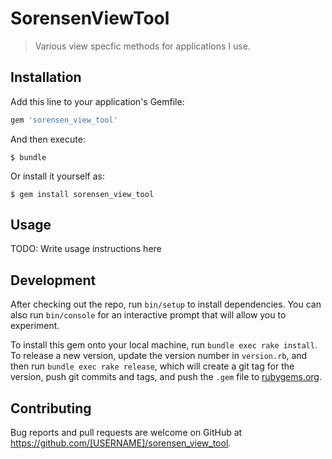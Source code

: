 # SorensenViewTool

> Various view specfic methods for applications I use.

## Installation

Add this line to your application's Gemfile:

```ruby
gem 'sorensen_view_tool'
```

And then execute:

    $ bundle

Or install it yourself as:

    $ gem install sorensen_view_tool

## Usage

TODO: Write usage instructions here

## Development

After checking out the repo, run `bin/setup` to install dependencies. You can also run `bin/console` for an interactive prompt that will allow you to experiment.

To install this gem onto your local machine, run `bundle exec rake install`. To release a new version, update the version number in `version.rb`, and then run `bundle exec rake release`, which will create a git tag for the version, push git commits and tags, and push the `.gem` file to [rubygems.org](https://rubygems.org).

## Contributing

Bug reports and pull requests are welcome on GitHub at https://github.com/[USERNAME]/sorensen_view_tool.

